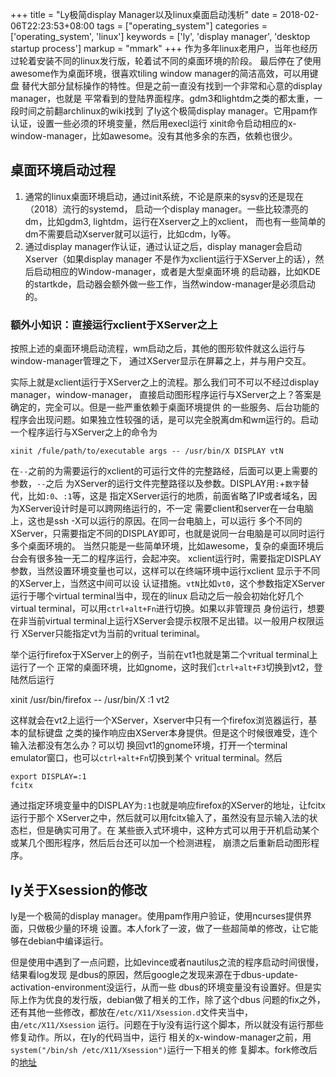 +++
title = "Ly极简display Manager以及linux桌面启动浅析"
date = 2018-02-06T22:23:53+08:00
tags = ["operating_system"]
categories = ['operating_system', 'linux']
keywords = ['ly', 'display manager', 'desktop startup process']
markup = "mmark"
+++
作为多年linux老用户，当年也经历过轮着安装不同的linux发行版，轮着试不同的桌面环境的阶段。
最后停在了使用awesome作为桌面环境，很喜欢tiling window manager的简洁高效，可以用键盘
替代大部分鼠标操作的特性。但是之前一直没有找到一个非常和心意的display manager，也就是
平常看到的登陆界面程序。gdm3和lightdm之类的都太重，一段时间之前翻archlinux的wiki找到
了ly这个极简display manager。它用pam作认证，设置一些必须的环境变量，然后用execl运行
xinit命令启动相应的x-window-manager，比如awesome。没有其他多余的东西，依赖也很少。
<!--more-->
## 桌面环境启动过程
1. 通常的linux桌面环境启动，通过init系统，不论是原来的sysv的还是现在（2018）流行的systemd，
启动一个display manager。一些比较漂亮的dm，比如gdm3, lightdm，运行在Xserver之上的xclient，
而也有一些简单的dm不需要启动Xserver就可以运行，比如cdm，ly等。
2. 通过display manager作认证，通过认证之后，display manager会启动Xserver（如果display manager
不是作为xclient运行于XServer上的话），然后启动相应的Window-manager，或者是大型桌面环境
的启动器，比如KDE的startkde，启动器会额外做一些工作，当然window-manager是必须启动的。

### 额外小知识：直接运行xclient于XServer之上
按照上述的桌面环境启动流程，wm启动之后，其他的图形软件就这么运行与window-manager管理之下，
通过XServer显示在屏幕之上，并与用户交互。

实际上就是xclient运行于XServer之上的流程。那么我们可不可以不经过display manager，window-manager，
直接启动图形程序运行与XServer之上？答案是确定的，完全可以。但是一些严重依赖于桌面环境提供
的一些服务、后台功能的程序会出现问题。如果独立性较强的话，是可以完全脱离dm和wm运行的。启动
一个程序运行与XServer之上的命令为

    xinit /fule/path/to/executable args -- /usr/bin/X DISPLAY vtN

在`--`之前的为需要运行的xclient的可运行文件的完整路经，后面可以更上需要的参数，`--`之后
为XServer的运行文件完整路径以及参数。DISPLAY用`:`+`数字`替代，比如`:0`、`:1`等，这是
指定XServer运行的地质，前面省略了IP或者域名，因为XServer设计时是可以跨网络运行的，不一定
需要client和server在一台电脑上，这也是ssh -X可以运行的原因。在同一台电脑上，可以运行
多个不同的XServer，只需要指定不同的DISPLAY即可，也就是说同一台电脑是可以同时运行多个桌面环境的。
当然只能是一些简单环境，比如awesome，复杂的桌面环境后台会有很多独一无二的程序运行，会起冲突。
xclient运行时，需要指定DISPLAY参数，当然设置环境变量也可以，这样可以在终端环境中运行xclient
显示于不同的XServer上，当然这中间可以设
认证措施。`vtN`比如`vt0`，这个参数指定XServer运行于哪个virtual terminal当中，现在的linux
启动之后一般会初始化好几个virtual terminal，可以用`ctrl+alt+Fn`进行切换。如果以非管理员
身份运行，想要在非当前virtual terminal上运行XServer会提示权限不足出错。以一般用户权限运行
XServer只能指定vt为当前的vritual teriminal。

举个运行firefox于XServer上的例子，当前在vt1也就是第二个vritual terminal上运行了一个
正常的桌面环境，比如gnome，这时我们`ctrl+alt+F3`切换到vt2，登陆然后运行

  xinit /usr/bin/firefox -- /usr/bin/X :1 vt2

这样就会在vt2上运行一个XServer，Xserver中只有一个firefox浏览器运行，基本的鼠标键盘
之类的操作响应由XServer本身提供。但是这个时候很难受，连个输入法都没有怎么办？可以切
换回vt1的gnome环境，打开一个terminal emulator窗口，也可以`ctrl+alt+Fn`切换到某个
vritual terminal。然后

    export DISPLAY=:1
    fcitx
通过指定环境变量中的DISPLAY为`:1`也就是响应firefox的XServer的地址，让fcitx运行于那个
XServer之中，然后就可以用fcitx输入了，虽然没有显示输入法的状态栏，但是确实可用了。在
某些嵌入式环境中，这种方式可以用于开机启动某个或某几个图形程序，然后后台还可以加一个检测进程，
崩溃之后重新启动图形程序。

## ly关于Xsession的修改
ly是一个极简的display manager。使用pam作用户验证，使用ncurses提供界面，只做极少量的环境
设置。本人fork了一波，做了一些超简单的修改，让它能够在debian中编译运行。

但是使用中遇到了一点问题，比如evince或者nautilus之流的程序启动时间很慢，结果看log发现
是dbus的原因，然后google之发现来源在于dbus-update-activation-environment没运行，从而一些
dbus的环境变量没有设置好。但是实际上作为优良的发行版，debian做了相关的工作，除了这个dbus
问题的fix之外，还有其他一些修改，都放在`/etc/X11/Xsession.d`文件夹当中，由`/etc/X11/Xsession`
运行。问题在于ly没有运行这个脚本，所以就没有运行那些修复动作。所以，在ly的代码当中，运行
相关的x-window-manager之前，用`system("/bin/sh /etc/X11/Xsession")`运行一下相关的修
复脚本。fork修改后的[地址](https://github.com/linuxhenhao/ly)
